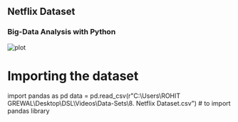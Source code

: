 ## Netflix Dataset
### Big-Data Analysis with Python
![plot](https://wallpapercave.com/wp/wp5063339.png)

# Importing the dataset
import pandas as pd
data = pd.read_csv(r"C:\Users\ROHIT GREWAL\Desktop\DSL\Videos\Data-Sets\8. Netflix Dataset.csv")                     # to import pandas library
